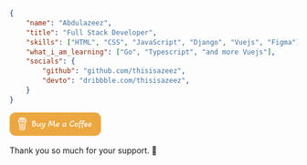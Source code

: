 ```json
{
    "name": "Abdulazeez",
    "title": "Full Stack Developer",
    "skills": ["HTML", "CSS", "JavaScript", "Django", "Vuejs", "Figma"],
    "what_i_am_learning": ["Go", "Typescript", "and more Vuejs"],
    "socials": {
        "github": "github.com/thisisazeez",
        "devto": "dribbble.com/thisisazeez",
    }
}
```

<a href="https://www.buymeacoffee.com/A.A.Sheriff" target="_blank"><img src="./buy-me-a-coffee.svg" alt="Buy Me A Coffee: @A.A.Sheriff" width="160"></a>&nbsp;&nbsp;
<p>Thank you so much for your support. 💖</p>
